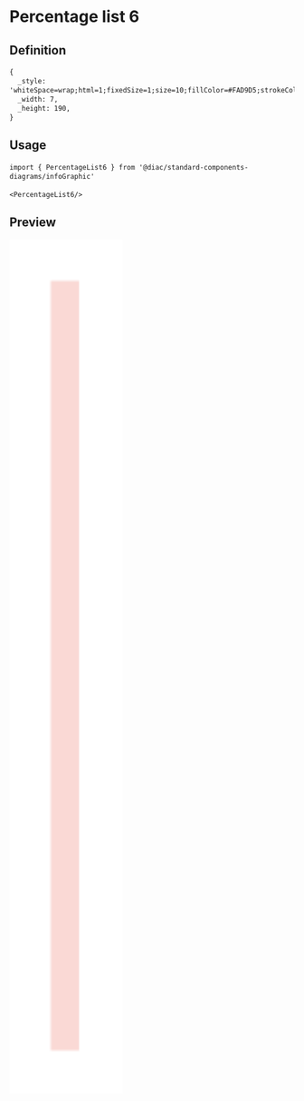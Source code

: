 # Percentage list 6

## Definition

```
{
  _style: 'whiteSpace=wrap;html=1;fixedSize=1;size=10;fillColor=#FAD9D5;strokeColor=none;',
  _width: 7,
  _height: 190,
}
```

## Usage

```
import { PercentageList6 } from '@diac/standard-components-diagrams/infoGraphic'

<PercentageList6/>
```

## Preview

<img src="./percentage-list-6.png" width="200"/>
